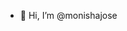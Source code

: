 - 👋 Hi, I’m @monishajose

<!---
monishajose/monishajose is a ✨ special ✨ repository because its `README.md` (this file) appears on your GitHub profile.
You can click the Preview link to take a look at your changes.
--->
